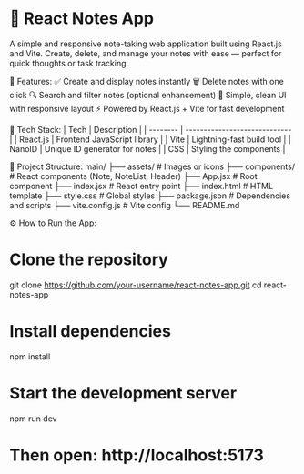 # 📝 React Notes App
A simple and responsive note-taking web application built using React.js and Vite. Create, delete, and manage your notes with ease — perfect for quick thoughts or task tracking.

🚀 Features:
✅ Create and display notes instantly
🗑️ Delete notes with one click
🔍 Search and filter notes (optional enhancement)
🎨 Simple, clean UI with responsive layout
⚡ Powered by React.js + Vite for fast development

🧠 Tech Stack: 
| Tech     | Description                   |
| -------- | ----------------------------- |
| React.js | Frontend JavaScript library   |
| Vite     | Lightning-fast build tool     |
| NanoID   | Unique ID generator for notes |
| CSS      | Styling the components        |

📂 Project Structure:
main/
├── assets/             # Images or icons
├── components/         # React components (Note, NoteList, Header)
├── App.jsx             # Root component
├── index.jsx           # React entry point
├── index.html          # HTML template
├── style.css           # Global styles
├── package.json        # Dependencies and scripts
├── vite.config.js      # Vite config
└── README.md

⚙️ How to Run the App:
# Clone the repository
git clone https://github.com/your-username/react-notes-app.git
cd react-notes-app
# Install dependencies
npm install
# Start the development server
npm run dev
# Then open: http://localhost:5173
